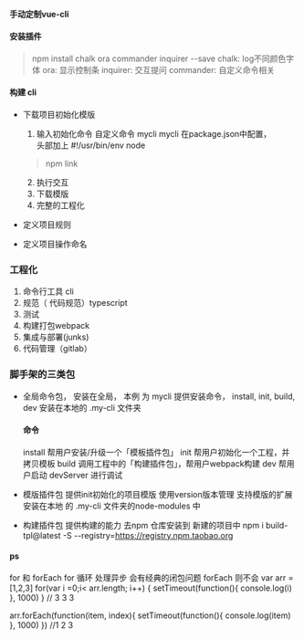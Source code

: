 #### 手动定制vue-cli

#### 安装插件
> npm install chalk ora commander inquirer --save
chalk: log不同颜色字体
ora: 显示控制条
inquirer: 交互提问
commander: 自定义命令相关

#### 构建 cli
- 下载项目初始化模版
    1. 输入初始化命令
    自定义命令 mycli
    mycli 在package.json中配置，  
    头部加上 #!/usr/bin/env node
    > npm link
    2. 执行交互
    3. 下载模版
    4. 完整的工程化

- 定义项目规则
- 定义项目操作命名

### 工程化
1. 命令行工具 cli
2. 规范（ 代码规范）typescript
3. 测试 
4. 构建打包webpack
5. 集成与部署(junks)
6. 代码管理（gitlab）


### 脚手架的三类包
- 全局命令包， 安装在全局， 本例 为 mycli
    提供安装命令， install, init, build, dev
    安装在本地的 .my-cli 文件夹
    #### 命令
    install	帮用户安装/升级一个「模板插件包」
    init	帮用户初始化一个工程，并拷贝模板
    build	调用工程中的「构建插件包」，帮用户webpack构建
    dev	帮用户启动 devServer 进行调试
    
- 模版插件包
    提供init初始化的项目模版
    使用version版本管理
    支持模版的扩展
    安装在本地 的 .my-cli 文件夹的node-modules 中
- 构建插件包
    提供构建的能力
    去npm 仓库安装到 新建的项目中
    npm i build-tpl@latest -S --registry=https://registry.npm.taobao.org

#### ps
for 和 forEach
for 循环 处理异步 会有经典的闭包问题
forEach 则不会
var arr = [1,2,3]
for(var i =0;i< arr.length; i++) {
    setTimeout(function(){
        console.log(i)
    }, 1000)
}
// 3 3 3

arr.forEach(function(item, index){
    setTimeout(function(){
        console.log(item)
    }, 1000)
})
//1 2 3
